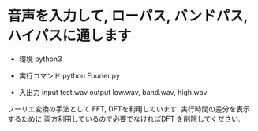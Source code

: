 # 音声を入力して, ローパス, バンドパス, ハイパスに通します
* 環境
python3
* 実行コマンド
python Fourier.py

* 入出力
input test.wav
output low.wav, band.wav, high.wav

フーリエ変換の手法として
FFT, DFTを利用しています.
実行時間の差分を表示するために
両方利用しているので必要でなければDFT を削除してください.




